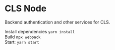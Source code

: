 # CLS Node  
  
Backend authentication and other services for CLS.  
  
Install dependencies `yarn install`  
Build `npx webpack`  
Start: `yarn start`  
